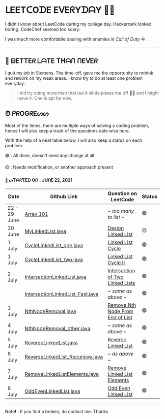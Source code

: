 <!-- Link Section, add new links here -->
[1]: https://github.com/nerdpepe/1-Question-on-LeetCode-Everyday/tree/main/Array
[2]: https://github.com/nerdpepe/1-Question-on-LeetCode-Everyday/blob/main/LinkedList/MyLinkedList.java
[3]: https://github.com/nerdpepe/1-Question-on-LeetCode-Everyday/blob/main/LinkedList/TwoPointerTechnique/CycleLinkedList_one.java
[4]: https://github.com/nerdpepe/1-Question-on-LeetCode-Everyday/blob/main/LinkedList/TwoPointerTechnique/CycleLinkedList_two.java
[5]: https://github.com/nerdpepe/1-Question-on-LeetCode-Everyday/blob/main/LinkedList/TwoPointerTechnique/IntersectionLinkedList.java
[6]: https://github.com/nerdpepe/1-Question-on-LeetCode-Everyday/blob/main/LinkedList/TwoPointerTechnique/IntersectionLinkedList_Fast.java
[7]: https://github.com/nerdpepe/1-Question-on-LeetCode-Everyday/blob/main/LinkedList/TwoPointerTechnique/NthNodeRemoval.java
[8]: https://github.com/nerdpepe/1-Question-on-LeetCode-Everyday/blob/main/LinkedList/TwoPointerTechnique/NthNodeRemoval_other.java
[9]: https://github.com/nerdpepe/1-Question-on-LeetCode-Everyday/blob/main/LinkedList/ClassicProblems/ReverseLinkedList.java
[10]: https://github.com/nerdpepe/1-Question-on-LeetCode-Everyday/blob/main/LinkedList/ClassicProblems/ReverseLinkedList_Recursive.java
[11]: https://github.com/nerdpepe/1-Question-on-LeetCode-Everyday/blob/main/LinkedList/ClassicProblems/RemoveLinkedListElements.java
[12]: https://github.com/nerdpepe/1-Question-on-LeetCode-Everyday/blob/main/LinkedList/ClassicProblems/OddEvenLinkedList.java

<!-- End of Link Section -->




# ᒪEETᑕOᗪE EᐯEᖇYᗪᗩY ✌🏻 

I didn't know about LeetCode during my college day. Hackerrank looked boring. CodeChef seemed too scary.

I was much more comfortable dealing with enemies in _Call of Duty_ 🪖

---

## 🥷 ᗷETTEᖇ ᒪᗩTE Tᕼᗩᑎ ᑎEᐯEᖇ 

I quit my job in Siemens. The time-off, gave me the opportunity to rethink and rework on my weak areas. I know try to do at least one problem everyday.

> I did try doing more than that but it kinda pisses me off 🤷‍♂️ and I might leave it. One is apt for now. 


## ⏰ ᑭᖇOGᖇEᔕᔕ 

Most of the times, there are multiple ways of solving a coding problem, hence I will also keep a track of the questions date wise here.

With the help of a neat table below, I will also keep a status on each problem.

🟢 : All done, doesn't need any change at all

🟡 : Needs modification, or another approach present


#### 📆 ᔕTᗩᖇTEᗪ Oᑎ : ᒍᑌᑎE 22, 2021

|Date            |Github Link                   |Question on LeetCode             | Status         |
|----------------|------------------------------|---------------------------------|----------------|
| 22 - 29 June   | [Array 101][1]               | ~ _too many to list_ ~ | 🟢 |
| 30 June        | [MyLinkedList.java][2]       | [Design Linked List](https://leetcode.com/problems/design-linked-list/) | 🟡 |
| 1 July         | [CycleLinkedList_one.java][3]| [Linked List Cycle](https://leetcode.com/problems/linked-list-cycle) | 🟢 |
| 1 July         | [CycleLinkedList_two.java][4]| [Linked List Cycle II](https://leetcode.com/problems/linked-list-cycle-ii) | 🟢 |
| 2 July         | [IntersectionLinkedList.java][5]| [Intersection of Two Linked Lists](https://leetcode.com/problems/intersection-of-two-linked-lists/) | 🟢 |
|  | [IntersectionLinkedList_Fast.java][6] | ~ _same as above_ ~ | 🟢 |
|3 July          | [NthNodeRemoval.java][7] | [Remove Nth Node From End of List](https://leetcode.com/problems/remove-nth-node-from-end-of-list/) | 🟢 |
| 4 July | [NthNodeRemoval_other.java][8]  | ~ _same as above_ ~ | 🟢 |
| 5 July | [ReverseLinkedList.java][9] | [Reverse Linked List](https://leetcode.com/problems/reverse-linked-list) | 🟢 |
| 6 July | [ReverseLinkedList_Recursive.java][10] | ~ _as above_ ~ | 🟢 |
| 7 July | [RemoveLinkedListElements.java][11] | [Remove Linked List Elements](https://leetcode.com/problems/remove-linked-list-elements/) | 🟢 |
| 8 July | [OddEvenLinkedList.java][12] | [Odd Even Linked List](https://leetcode.com/problems/odd-even-linked-list/) | 🟢 |

---

Note❗️ : If you find a broken, do contact me. Thanks

